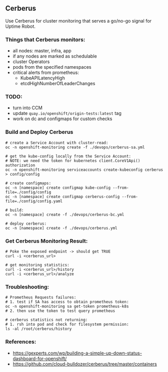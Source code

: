 ## Cerberus

Use Cerberus for cluster monitoring that serves a go/no-go signal for Uptime Robot.

### Things that Cerberus monitors:
- all nodes: master, infra, app
- if any nodes are marked as schedulable
- cluster Operators
- pods from the specified namespaces
- critical alerts from prometheus:
  - KubeAPILatencyHigh
  - etcdHighNumberOfLeaderChanges

### TODO:
- turn into CCM
- update `quay.io/openshift/origin-tests:latest` tag
- work on dc and configmaps for custom checks

### Build and Deploy Cerberus

```shell
# create a Service Account with cluster-read:
oc -n openshift-monitoring create -f ./devops/cerberus-sa.yml

# get the kube-config locally from the Service Account:
# NOTE: we need the token for kubernetes client.CoreV1Api() authorization
oc -n openshift-monitoring serviceaccounts create-kubeconfig cerberus > config/config

# create configmaps:
oc -n [namespace] create configmap kube-config --from-file=./config/config
oc -n [namespace] create configmap cerberus-config --from-file=./config/config.yaml

# build:
oc -n [namespace] create -f ./devops/cerberus-bc.yml

# deploy cerberus:
oc -n [namespace] create -f ./devops/cerberus.yml
```

### Get Cerberus Monitoring Result:
```shell
# Poke the exposed endpoint -> should get TRUE
curl -i <cerberus_url>

# get monitoring statistics:
curl -i <cerberus_url>/history
curl -i <cerberus_url>/analyze
```

### Troubleshooting:
```shell
# Prometheus Requests failures:
# 1. test if SA has access to obtain prometheus token:
oc -n openshift-monitoring sa get-token prometheus-k8s
# 2. then use the token to test query prometheus

# cerberus statistics not returning:
# 1. rsh into pod and check for filesystem permission:
ls -al /root/cerberus/history
```

### References:
- https://gexperts.com/wp/building-a-simple-up-down-status-dashboard-for-openshift/
- https://github.com/cloud-bulldozer/cerberus/tree/master/containers
